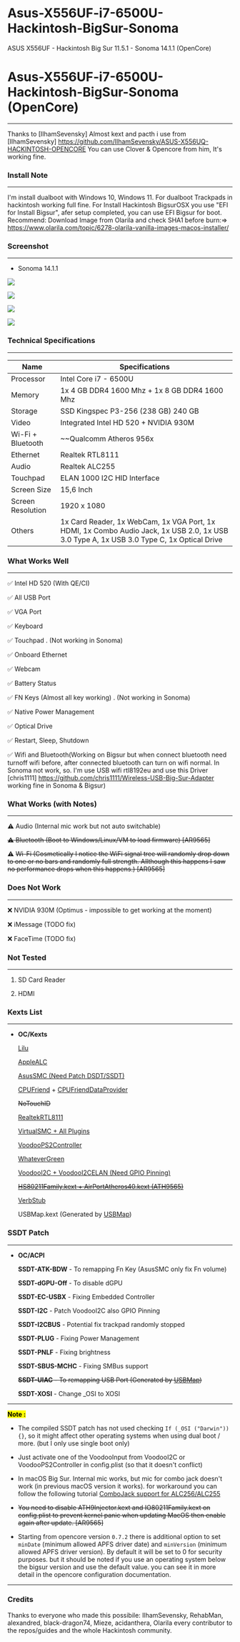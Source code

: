 # Asus-X556UF-i7-6500U-Hackintosh-BigSur-Sonoma
ASUS X556UF - Hackintosh Big Sur 11.5.1 - Sonoma 14.1.1 (OpenCore)
# Asus-X556UF-i7-6500U-Hackintosh-BigSur-Sonoma (OpenCore)

---

Thanks to [IlhamSevensky]
Almost kext and pacth i use from [IlhamSevensky] https://github.com/IlhamSevensky/ASUS-X556UQ-HACKINTOSH-OPENCORE
You can use Clover & Opencore from him, It's working fine.

### Install Note

---
I'm install dualboot with Windows 10, Windows 11. For dualboot Trackpads in hackintosh working full fine.
For Install Hackintosh BigsurOSX you use "EFI for Install Bigsur", afer setup completed, you can use EFI Bigsur for boot.
Recommend: Download Image from Olarila and check SHA1 before burn:=> https://www.olarila.com/topic/6278-olarila-vanilla-images-macos-installer/

### Screenshot

---
- Sonoma 14.1.1

![](Screenshot/1.png)

![](Screenshot/2.png)

![](Screenshot/3.png)

![](Screenshot/4.png)


### Technical Specifications

---

| Name              | Specifications                                                                                                                           |
| ----------------- | ---------------------------------------------------------------------------------------------------------------------------------------- |
| Processor         | Intel Core i7 - 6500U                                                                                                                    |
| Memory            | 1x 4 GB DDR4 1600 Mhz + 1x 8 GB DDR4 1600 Mhz                                                                                            |
| Storage           | SSD Kingspec	P3-256  (238 GB) 240 GB                                                                                                    |
| Video             | Integrated Intel HD 520 + NVIDIA 930M                                                                                                    |
| Wi-Fi + Bluetooth | ~~Qualcomm Atheros 956x                                                                                                             |
| Ethernet          | Realtek RTL8111                                                                                                                          |
| Audio             | Realtek ALC255                                                                                                                           |
| Touchpad          | ELAN 1000 I2C HID Interface                                                                                                              |
| Screen Size       | 15,6 Inch                                                                                                                                |
| Screen Resolution | 1920 x 1080                                                                                                                              |
| Others            | 1x Card Reader, 1x WebCam, 1x VGA Port, 1x HDMI, 1x Combo Audio Jack, 1x USB 2.0, 1x USB 3.0 Type A, 1x USB 3.0 Type C, 1x Optical Drive |

### What Works Well

---

✅ Intel HD 520 (With QE/CI)

✅ All USB Port

✅ VGA Port

✅ Keyboard

✅ Touchpad . (Not working in Sonoma)

✅ Onboard Ethernet

✅ Webcam

✅ Battery Status

✅ FN Keys (Almost all key working) . (Not working in Sonoma)

✅ Native Power Management

✅ Optical Drive

✅ Restart, Sleep, Shutdown

✅ Wifi and Bluetooth(Working on Bigsur but when connect bluetooth need turnoff wifi before, after connected bluetooth can turn on wifi normal. In Sonoma not work, so. I'm use USB wifi rtl8192eu and use this Driver [chris1111] https://github.com/chris1111/Wireless-USB-Big-Sur-Adapter working fine in Sonoma & Bigsur)

### What Works (with Notes)

---

⚠️ Audio (Internal mic work but not auto switchable)

~~⚠️ Bluetooth (Boot to Windows/Linux/VM to load firmware) [AR9565]~~

⚠️ ~~Wi-Fi (Cosmetically I notice the WiFi signal tree will randomly drop down to one or no bars and randomly full strength. Allthough this happens I saw no performance drops when this happens.) [AR9565]~~

### Does Not Work

---

❌ NVIDIA 930M (Optimus - impossible to get working at the moment)

❌ iMessage (TODO fix)

❌ FaceTime (TODO fix)

### Not Tested

---

1. SD Card Reader

2. HDMI

### Kexts List

---

- **OC/Kexts**
  
  [Lilu](https://github.com/acidanthera/Lilu)
  
  [AppleALC](https://github.com/acidanthera/AppleALC)
  
  [AsusSMC (Need Patch DSDT/SSDT)](https://github.com/hieplpvip/AsusSMC)
  
  [CPUFriend](https://github.com/acidanthera/CPUFriend) + [CPUFriendDataProvider](https://www.olarila.com/topic/5693-guide-ssdt-with-pikes-pm-script-and-use-with-cpufriend/)
  
  ~~NoTouchID~~
  
  [RealtekRTL8111](https://bitbucket.org/RehabMan/os-x-realtek-network/downloads/)
  
  [VirtualSMC + All Plugins](https://github.com/acidanthera/VirtualSMC)
  
  [VoodooPS2Controller ](https://bitbucket.org/RehabMan/os-x-voodoo-ps2-controller/downloads/)
  
  [WhateverGreen](https://github.com/acidanthera/WhateverGreen)
  
  [VoodooI2C + VoodooI2CELAN (Need GPIO Pinning)](https://github.com/alexandred/VoodooI2C)
  
  ~~[HS80211Family.kext + AirPortAtheros40.kext (ATH9565)](https://www.insanelymac.com/forum/files/file/1008-io80211family-modif/)~~
  
  [VerbStub](https://github.com/hackintosh-stuff/ComboJack)
  
  USBMap.kext (Generated by [USBMap](https://github.com/corpnewt/USBMap))

### SSDT Patch

---

- **OC/ACPI**
  
  **SSDT-ATK-BDW** - To remapping Fn Key (AsusSMC only fix Fn volume)
  
  **SSDT-dGPU-Off** - To disable dGPU
  
  **SSDT-EC-USBX** - Fixing Embedded Controller
  
  **SSDT-I2C** - Patch VoodooI2C also GPIO Pinning
  
  **SSDT-I2CBUS** - Potential fix trackpad randomly stopped
  
  **SSDT-PLUG** - Fixing Power Management
  
  **SSDT-PNLF** - Fixing brightness
  
  **SSDT-SBUS-MCHC** - Fixing SMBus support
  
  ~~**SSDT-UIAC** - To remapping USB Port (Generated by [USBMap](https://github.com/corpnewt/USBMap))~~
  
  **SSDT-XOSI** - Change _OSI to XOSI

---

**<mark>Note : </mark>**

- The compiled SSDT patch has not used checking `If (_OSI ("Darwin")) {}`, so it might affect other operating systems when using dual boot / more. (but I only use single boot only)

- Just activate one of the VoodooInput from VoodooI2C or VoodooPS2Controller in config.plist (so that it doesn't conflict)

- In macOS Big Sur. Internal mic works, but mic for combo jack doesn't work (in previous macOS version it works). for workaround you can follow the following tutorial [ComboJack support for ALC256/ALC255](https://github.com/hackintosh-stuff/ComboJack)

- ~~You need to disable ATH9Injector.kext and IO80211Family.kext on config.plist to prevent kernel panic when updating MacOS then enable again after update. [AR9565]~~

- Starting from opencore version `0.7.2` there is additional option to set `minDate` (minimum allowed APFS driver date) and `minVersion` (minimum allowed APFS driver version). By default it will be set to 0 for security purposes. but it should be noted if you use an operating system below the bigsur version and use the default value. you can see it in more detail in the opencore configuration documentation.

---

### Credits

Thanks to everyone who made this possibile: IlhamSevensky, RehabMan, alexandred, black-dragon74, Mieze, acidanthera, Olarila every contributor to the repos/guides and the whole Hackintosh community.
